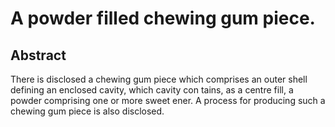 # A powder filled chewing gum piece.

## Abstract
There is disclosed a chewing gum piece which comprises an outer shell defining an enclosed cavity, which cavity con tains, as a centre fill, a powder comprising one or more sweet ener. A process for producing such a chewing gum piece is also disclosed.